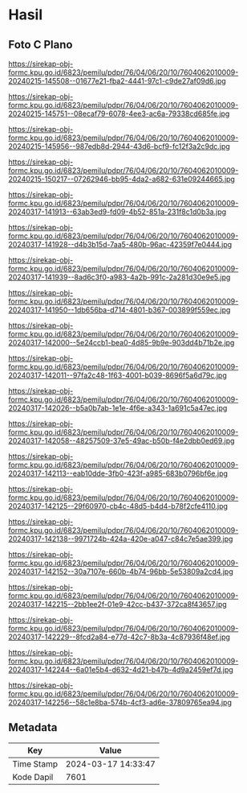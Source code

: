 # Hasil

## Foto C Plano

https://sirekap-obj-formc.kpu.go.id/6823/pemilu/pdpr/76/04/06/20/10/7604062010009-20240215-145508--01677e21-fba2-4441-97c1-c9de27af09d6.jpg

https://sirekap-obj-formc.kpu.go.id/6823/pemilu/pdpr/76/04/06/20/10/7604062010009-20240215-145751--08ecaf79-6078-4ee3-ac6a-79338cd685fe.jpg

https://sirekap-obj-formc.kpu.go.id/6823/pemilu/pdpr/76/04/06/20/10/7604062010009-20240215-145956--987edb8d-2944-43d6-bcf9-fc12f3a2c9dc.jpg

https://sirekap-obj-formc.kpu.go.id/6823/pemilu/pdpr/76/04/06/20/10/7604062010009-20240215-150217--07262946-bb95-4da2-a682-631e09244665.jpg

https://sirekap-obj-formc.kpu.go.id/6823/pemilu/pdpr/76/04/06/20/10/7604062010009-20240317-141913--63ab3ed9-fd09-4b52-851a-231f8c1d0b3a.jpg

https://sirekap-obj-formc.kpu.go.id/6823/pemilu/pdpr/76/04/06/20/10/7604062010009-20240317-141928--d4b3b15d-7aa5-480b-96ac-42359f7e0444.jpg

https://sirekap-obj-formc.kpu.go.id/6823/pemilu/pdpr/76/04/06/20/10/7604062010009-20240317-141939--8ad6c3f0-a983-4a2b-991c-2a281d30e9e5.jpg

https://sirekap-obj-formc.kpu.go.id/6823/pemilu/pdpr/76/04/06/20/10/7604062010009-20240317-141950--1db656ba-d714-4801-b367-003899f559ec.jpg

https://sirekap-obj-formc.kpu.go.id/6823/pemilu/pdpr/76/04/06/20/10/7604062010009-20240317-142000--5e24ccb1-bea0-4d85-9b9e-903dd4b71b2e.jpg

https://sirekap-obj-formc.kpu.go.id/6823/pemilu/pdpr/76/04/06/20/10/7604062010009-20240317-142011--97fa2c48-1f63-4001-b039-8696f5a6d79c.jpg

https://sirekap-obj-formc.kpu.go.id/6823/pemilu/pdpr/76/04/06/20/10/7604062010009-20240317-142026--b5a0b7ab-1e1e-4f6e-a343-1a691c5a47ec.jpg

https://sirekap-obj-formc.kpu.go.id/6823/pemilu/pdpr/76/04/06/20/10/7604062010009-20240317-142058--48257509-37e5-49ac-b50b-f4e2dbb0ed69.jpg

https://sirekap-obj-formc.kpu.go.id/6823/pemilu/pdpr/76/04/06/20/10/7604062010009-20240317-142113--eab10dde-3fb0-423f-a985-683b0796bf6e.jpg

https://sirekap-obj-formc.kpu.go.id/6823/pemilu/pdpr/76/04/06/20/10/7604062010009-20240317-142125--29f60970-cb4c-48d5-b4d4-b78f2cfe4110.jpg

https://sirekap-obj-formc.kpu.go.id/6823/pemilu/pdpr/76/04/06/20/10/7604062010009-20240317-142138--9971724b-424a-420e-a047-c84c7e5ae399.jpg

https://sirekap-obj-formc.kpu.go.id/6823/pemilu/pdpr/76/04/06/20/10/7604062010009-20240317-142152--30a7107e-660b-4b74-96bb-5e53809a2cd4.jpg

https://sirekap-obj-formc.kpu.go.id/6823/pemilu/pdpr/76/04/06/20/10/7604062010009-20240317-142215--2bb1ee2f-01e9-42cc-b437-372ca8f43657.jpg

https://sirekap-obj-formc.kpu.go.id/6823/pemilu/pdpr/76/04/06/20/10/7604062010009-20240317-142229--8fcd2a84-e77d-42c7-8b3a-4c87936f48ef.jpg

https://sirekap-obj-formc.kpu.go.id/6823/pemilu/pdpr/76/04/06/20/10/7604062010009-20240317-142244--6a01e5b4-d632-4d21-b47b-4d9a2459ef7d.jpg

https://sirekap-obj-formc.kpu.go.id/6823/pemilu/pdpr/76/04/06/20/10/7604062010009-20240317-142256--58c1e8ba-574b-4cf3-ad6e-37809765ea94.jpg


## Metadata

| Key        | Value               |
| ---------- | ------------------- |
| Time Stamp | 2024-03-17 14:33:47 |
| Kode Dapil | 7601                |



